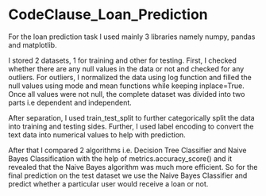 # CodeClause_Loan_Prediction
For the loan prediction task I used mainly 3 libraries namely numpy, pandas and matplotlib.

I stored 2 datasets, 1 for training and other for testing.
First, I checked whether there are any null values in the data or not and checked for any outliers. 
For outliers, I normalized the data using log function and filled the null values using mode and mean functions while keeping inplace=True.
Once all values were not null, the complete dataset was divided into two parts i.e dependent and independent.

After separation, I used train_test_split to further categorically split the data into training and testing sides.
Further, I used label encoding to convert the text data into numerical values to help with prediction.

After that I compared 2 algorithms i.e. Decision Tree Classifier and Naive Bayes Classification with the help of metrics.accuracy_score() and it revealed that the Naive Bayes algorithm was much more efficient.
So for the final prediction on the test dataset we use the Naive Bayes Classifier and predict whether a particular user would receive a loan or not.
